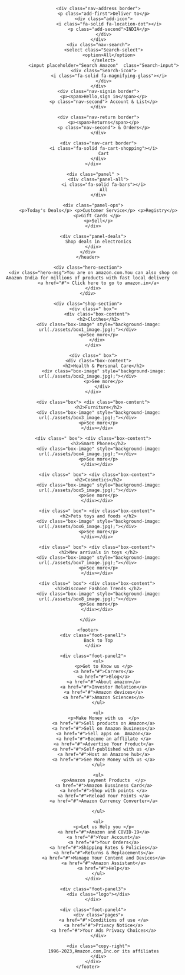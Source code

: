 <!DOCTYPE html>
<html lang="en">
<head>
    <meta charset="UTF-8">
    <meta name="viewport" content="width=device-width, initial-scale=1.0">
    <link rel="stylesheet" href="style.css">
    <link rel="stylesheet" href="https://cdnjs.cloudflare.com/ajax/libs/font-awesome/6.5.1/css/all.min.css" integrity="sha512-DTOQO9RWCH3ppGqcWaEA1BIZOC6xxalwEsw9c2QQeAIftl+Vegovlnee1c9QX4TctnWMn13TZye+giMm8e2LwA==" crossorigin="anonymous" referrerpolicy="no-referrer" />
    <link rel="icon" href="./assets/amazon_logo.png">
    <title>Amazon</title>
</head>
<body>
    <header>
        <div class="navbar">
            <div class="nav-logo border">
                <div class="logo"></div>
            </div>

            <div class="nav-address border">
                <p class="add-first">Deliver to</p>
                <div class="add-icon">
                    <i class="fa-solid fa-location-dot"></i>
                    <p class="add-second">INDIA</p>
                </div>
            </div>
            <div class="nav-search">
                <select class="Search-select">
                    <option>All</option>
                </select>
                <input placeholder="Search Amazon"  class="Search-input">
                <div class="Search-icon">
                    <i class="fa-solid fa-magnifying-glass"></i>
                </div>
            </div>
            <div class="nav-signin border">
                <p><span>Hello,sign in</span></p>
                <p class="nav-second"> Account & List</p>
            </div>

            <div class="nav-return border">
                <p><span>Returns</span></p>
                <p class="nav-second"> & Orders</p>
            </div>

            <div class="nav-cart border">
                <i class="fa-solid fa-cart-shopping"></i>
                Cart
            </div>
        </div>
        
        <div class="panel" >
            <div class="panel-all">
                <i class="fa-solid fa-bars"></i>
                All
            </div>
       
        <div class="panel-ops">
            <p>Today's Deals</p> <p>Customer Service</p> <p>Registry</p>
            <p>Gift Cards </p> 
            <p>Sell</p>
        </div>

        <div class="panel-deals">
            Shop deals in electronics
        </div>
    </div>
    </header>

    <div class="hero-section">
        <div class="hero-msg">You are on amazon.com.You can also shop on Amazon India for millions of products with fast local delivery
            <a href="#"> Click here to go to amazon.in</a>
        </div>
    </div>

    <div class="shop-section">
        <div class=" box">
           <div class="box-content">
            <h2>Clothes</h2>
            <div class="box-image" style="background-image: url(./assets/box1_image.jpg);"></div>
            <p>See more</p>
           </div>
        </div>
        
        <div class=" box">
            <div class="box-content">
                <h2>Health & Personal Care</h2>
                <div class="box-image" style="background-image: url(./assets/box2_image.jpg);"></div>
                <p>See more</p>
               </div>
        </div>

        <div class="box"> <div class="box-content">
            <h2>Furniture</h2>
            <div class="box-image" style="background-image: url(./assets/box3_image.jpg);"></div>
            <p>See more</p>
           </div></div>

        <div class=" box"> <div class="box-content">
            <h2>Smart Phones</h2>
            <div class="box-image" style="background-image: url(./assets/box4_image.jpg);"></div>
            <p>See more</p>
           </div></div>

           <div class=" box"> <div class="box-content">
            <h2>Cosmetics</h2>
            <div class="box-image" style="background-image: url(./assets/box5_image.jpg);"></div>
            <p>See more</p>
           </div></div>

           <div class=" box"> <div class="box-content">
            <h2>Pets toys and foods </h2>
            <div class="box-image" style="background-image: url(./assets/box6_image.jpg);"></div>
            <p>See more</p>
           </div></div>

           <div class=" box"> <div class="box-content">
            <h2>New arrivals in toys </h2>
            <div class="box-image" style="background-image: url(./assets/box7_image.jpg);"></div>
            <p>See more</p>
           </div></div>

           <div class=" box"> <div class="box-content">
            <h2>Discover Fashion Trends </h2>
            <div class="box-image" style="background-image: url(./assets/box8_image.jpg);"></div>
            <p>See more</p>
           </div></div>

    </div>

    <footer>
        <div class="foot-panel1">
            Back to Top
        </div>

        <div class="foot-panel2">
            <ul>
                <p>Get to Know us </p>
                <a href="#">Carrers</a>
                <a href="#">Blog</a>
                <a href="#">About amazon</a>
                <a href="#">Investor Relation</a>
                <a href="#">Amazon devices</a>
                <a href="#">Amazon Sciences</a>
            </ul>
        
            <ul>
                <p>Make Money with us  </p>
                <a href="#">Sell products on Amazon</a>
                <a href="#">Sell on Amazon Business</a>
                <a href="#">Sell apps on  Amazon</a>
                <a href="#">Become an afflilate </a>
                <a href="#">Advertise Your Product</a>
                <a href="#">Self-published with us </a>
                <a href="#">Host an Amazone hub</a>
                <a href="#">See More Money with us </a>
            </ul>
        
            <ul>
                <p>Amazon payment Products  </p>
                <a href="#">Amazon Bussiness Card</a>
                <a href="#">Shop with points </a>
                <a href="#">Reload Your Points </a>
                <a href="#">Amazon Currency Converter</a>
                
            </ul>
        
            <ul>
                <p>Let us Help you </p>
                <a href="#">Amazon and COVID-19</a>
                <a href="#">Your Account</a>
                <a href="#">Your Orders</a>
                <a href="#">Shipping Rates & Policies</a>
                <a href="#">Returns & Replacements</a>
                <a href="#">Manage Your Content and Devices</a>
                <a href="#">Amazon Assistant</a>
                <a href="#">Help</a>
            </ul>
        </div>

        <div class="foot-panel3">
            <div class="logo"></div>
        </div>

        <div class="foot-panel4">
            <div class="pages">
                <a href="#">Conditions of use </a>
                <a href="#">Privacy Notice</a>
                <a href="#">Your Ads Privacy Choices</a>
            </div>

            <div class="copy-right">
                1996-2023,Amazon.com,Inc.or its affiliates
            </div>
        </div>
    </footer>
</body>
</html>

